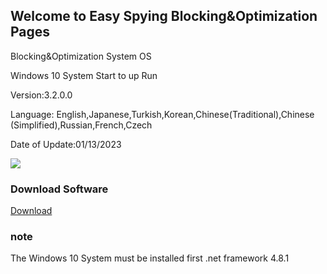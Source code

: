 ## Welcome to Easy Spying Blocking&Optimization Pages

Blocking&Optimization System OS

Windows 10 System Start to up Run

Version:3.2.0.0

Language: English,Japanese,Turkish,Korean,Chinese(Traditional),Chinese (Simplified),Russian,French,Czech

Date of Update:01/13/2023

<img src="https://github.com/JackCode474/EasySpyingBlocking/blob/gh-pages/form.PNG?raw=true">


### Download Software

<a href="https://github.com/JackCode474/EasySpyingBlocking/blob/gh-pages/Easy%20Spying%20Blocking.rar?raw=true">Download</a>


### note

The Windows 10 System must be installed first .net framework 4.8.1
